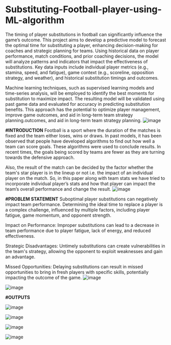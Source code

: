 # Substituting-Football-player-using-ML-algorithm
The timing of player substitutions in football can significantly influence the game’s outcome. This project aims to develop a predictive model to forecast the optimal time for substituting a player, enhancing decision-making for coaches and strategic planning for teams. Using historical data on player performance, match conditions, and prior coaching decisions, the model will analyze patterns and indicators that impact the effectiveness of substitutions. Key data inputs include individual player metrics (e.g., stamina, speed, and fatigue), game context (e.g., scoreline, opposition strategy, and weather), and historical substitution timings and outcomes. 

Machine learning techniques, such as supervised learning models and time-series analysis, will be employed to identify the best moments for substitution to maximize impact. The resulting model will be validated using past game data and evaluated for accuracy in predicting substitution benefits. This approach has the potential to optimize player management, improve game outcomes, and aid in long-term team strategy planning.outcomes, and aid in long-term team strategy planning.
![image](https://github.com/user-attachments/assets/73799bd2-1d0d-42a0-8a7e-f2520872285f)

**#INTRODUCTION**
Football is a sport where the duration of the matches is fixed and the team either loses, wins or draws. In past models, it has been observed that people have developed algorithms to find out how well a team can score goals. These algorithms were used to conclude results. In recent times, the goals being scored by teams are fewer as they are turning towards the defensive approach. 

Also, the result of the match can be decided by the factor whether the team's star player is in the lineup or not i.e. the impact of an individual player on the match. So, in this paper along with team stats we have tried to incorporate individual player’s stats and how that player can impact the team’s overall performance and change the result.
![image](https://github.com/user-attachments/assets/7ec17bc0-36e7-48fe-8910-f54ade6212f7)

**#PROBLEM STATEMENT**
Suboptimal player substitutions can negatively impact team performance. Determining the ideal time to replace a player is a complex challenge, influenced by multiple factors, including player fatigue, game momentum, and opponent strength.

Impact on Performance:
Improper substitutions can lead to a decrease in team performance due to player fatigue, lack of energy, and reduced effectiveness.

Strategic Disadvantages:
Untimely substitutions can create vulnerabilities in the team's strategy, allowing the opponent to exploit weaknesses and gain an advantage.

Missed Opportunities:
Delaying substitutions can result in missed opportunities to bring in fresh players with specific skills, potentially impacting the outcome of the game.
![image](https://github.com/user-attachments/assets/78c4ead2-5e48-47c7-b579-d0b72a52d9fd)

![image](https://github.com/user-attachments/assets/563d3136-bca9-4b21-9993-48f7598dfdde)

**#OUTPUTS**

![image](https://github.com/user-attachments/assets/08b947f1-4227-4bd7-b8a2-7377f71084ef)

![image](https://github.com/user-attachments/assets/f1542b03-1da2-4d6b-b013-32b8d04f6411)

![image](https://github.com/user-attachments/assets/6e46fc18-a92f-4577-9748-df6b69295fb1)

![image](https://github.com/user-attachments/assets/a052f046-b72a-4025-b7f4-4df75e567823)


